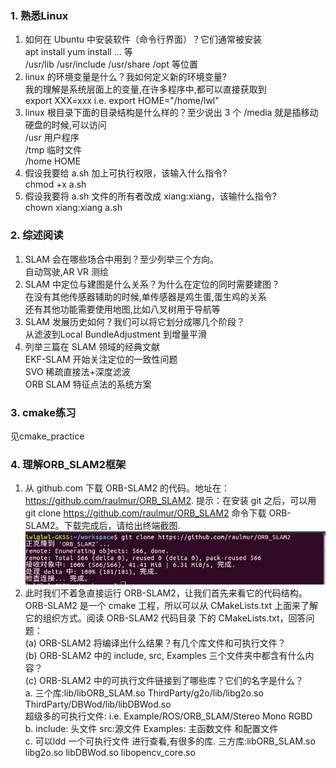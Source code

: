 <!--
 * @Author: Liu Weilong
 * @Date: 2021-01-16 21:41:22
 * @LastEditors: Liu Weilong
 * @LastEditTime: 2021-01-16 22:11:27
 * @Description: 
-->
### 1. 熟悉Linux
1. 如何在 Ubuntu 中安装软件（命令⾏界⾯）？它们通常被安装<br>
   apt install yum install ... 等<br>
   /usr/lib /usr/include /usr/share /opt 等位置<br>
2. linux 的环境变量是什么？我如何定义新的环境变量?<br>
   我的理解是系统层面上的变量,在许多程序中,都可以直接获取到<br>
   export XXX=xxx  i.e. export HOME="/home/lwl"
3. linux 根⽬录下⾯的⽬录结构是什么样的？⾄少说出 3 个
   /media 就是插移动硬盘的时候,可以访问  <br>
   /usr   用户程序 <br>
   /tmp   临时文件 <br>
   /home  HOME<br>
4. 假设我要给 a.sh 加上可执⾏权限，该输入什么指令?<br>
   chmod +x a.sh<br>
5. 假设我要将 a.sh ⽂件的所有者改成 xiang:xiang，该输什么指令?<br>
   chown xiang:xiang a.sh<br>

### 2. 综述阅读
1. SLAM 会在哪些场合中⽤到？⾄少列举三个⽅向。<br>
   自动驾驶,AR VR 测绘<br>
2. SLAM 中定位与建图是什么关系？为什么在定位的同时需要建图？<br>
   在没有其他传感器辅助的时候,单传感器是鸡生蛋,蛋生鸡的关系<br>
   还有其他功能需要使用地图,比如八叉树用于导航等<br>
3. SLAM 发展历史如何？我们可以将它划分成哪⼏个阶段？<br>
   从滤波到Local BundleAdjustment 到增量平滑 <br>
4. 列举三篇在 SLAM 领域的经典⽂献<br>
   EKF-SLAM 开始关注定位的一致性问题<br>
   SVO 稀疏直接法+深度滤波<br>
   ORB SLAM 特征点法的系统方案<br>

### 3. cmake练习
见cmake_practice

### 4. 理解ORB_SLAM2框架
1. 从 github.com 下载 ORB-SLAM2 的代码。地址在：https://github.com/raulmur/ORB_SLAM2.
提⽰：在安装 git 之后，可以⽤ git clone https://github.com/raulmur/ORB_SLAM2 命令下载
ORB-SLAM2。下载完成后，请给出终端截图.<br>
![](./picture/1.png)
2. 此时我们不着急直接运⾏ ORB-SLAM2，让我们⾸先来看它的代码结构。ORB-SLAM2 是⼀个
cmake ⼯程，所以可以从 CMakeLists.txt 上⾯来了解它的组织⽅式。阅读 ORB-SLAM2 代码⽬录
下的 CMakeLists.txt，回答问题：<br>
(a) ORB-SLAM2 将编译出什么结果？有⼏个库⽂件和可执⾏⽂件？<br>
(b) ORB-SLAM2 中的 include, src, Examples 三个⽂件夹中都含有什么内容？<br>
(c) ORB-SLAM2 中的可执⾏⽂件链接到了哪些库？它们的名字是什么？<br>
a. 三个库:lib/libORB_SLAM.so ThirdParty/g2o/lib/libg2o.so ThirdParty/DBWod/lib/libDBWod.so <br>
超级多的可执行文件: i.e. Example/ROS/ORB_SLAM/Stereo Mono RGBD<br>
b. include: 头文件 src:源文件 Examples: 主函数文件 和配置文件<br>
c. 可以ldd 一个可执行文件 进行查看,有很多的库. 三方库:libORB_SLAM.so libg2o.so
libDBWod.so libopencv_core.so<br>





   